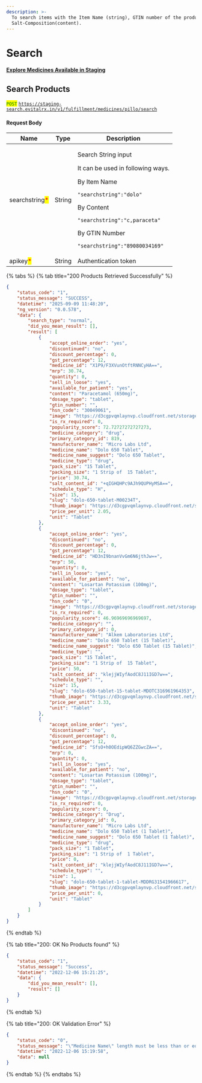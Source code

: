 ```yaml
---
description: >-
  To search items with the Item Name (string), GTIN number of the product, or
  Salt-Composition(content).
---
```


# Search

#### [Explore Medicines Available in Staging](../../getting-started-with-evitalrx.md#explore-medicines-available-in-staging)

## Search Products

<mark style="color:green;">`POST`</mark> [`https://staging-search.evitalrx.in/v1/fulfillment/medicines/pillo/search`](https://staging-search.evitalrx.in/v1/fulfillment/medicines/pillo/search)

#### Request Body

| Name                                           | Type   | Description                                                                                                                                                                                                                                                                       |
| ---------------------------------------------- | ------ | --------------------------------------------------------------------------------------------------------------------------------------------------------------------------------------------------------------------------------------------------------------------------------- |
| searchstring<mark style="color:red;">\*</mark> | String | <p>Search String input</p><p>It can be used in following ways.</p><p>By Item Name</p><p><code>"searchstring":"dolo"</code></p><p></p><p>By Content</p><p><code>"searchstring":"c,paraceta"</code></p><p></p><p>By GTIN Number</p><p><code>"searchstring":"89080034169"</code></p> |
| apikey<mark style="color:red;">\*</mark>       | String | Authentication token                                                                                                                                                                                                                                                              |

{% tabs %}
{% tab title="200 Products Retrieved Successfully" %}
```json
{
    "status_code": "1",
    "status_message": "SUCCESS",
    "datetime": "2025-09-09 11:48:20",
    "ng_version": "0.0.578",
    "data": {
        "search_type": "normal",
        "did_you_mean_result": [],
        "result": [
            {
                "accept_online_order": "yes",
                "discontinued": "no",
                "discount_percentage": 0,
                "gst_percentage": 12,
                "medicine_id": "X1P9/F3XVunOtftRNNCyHA==",
                "mrp": 30.74,
                "quantity": 0,
                "sell_in_loose": "yes",
                "available_for_patient": "yes",
                "content": "Paracetamol (650mg)",
                "dosage_type": "tablet",
                "gtin_number": "",
                "hsn_code": "30049061",
                "image": "https://d3cgpvqmlaynvp.cloudfront.net/storage/medicines/62d4e09cd4dd3.jpg",
                "is_rx_required": 0,
                "popularity_score": 72.72727272727273,
                "medicine_category": "drug",
                "primary_category_id": 819,
                "manufacturer_name": "Micro Labs Ltd",
                "medicine_name": "Dolo 650 Tablet",
                "medicine_name_suggest": "Dolo 650 Tablet",
                "medicine_type": "drug",
                "pack_size": "15 Tablet",
                "packing_size": "1 Strip of  15 Tablet",
                "price": 30.74,
                "salt_content_id": "+qIGHQHPc9AJh9QUPHyMSA==",
                "schedule_type": "H",
                "size": 15,
                "slug": "dolo-650-tablet-M00234T",
                "thumb_image": "https://d3cgpvqmlaynvp.cloudfront.net/storage/medicines/thumb/62d4e09cd4dd3.jpg",
                "price_per_unit": 2.05,
                "unit": "Tablet"
            },
            {
                "accept_online_order": "yes",
                "discontinued": "no",
                "discount_percentage": 0,
                "gst_percentage": 12,
                "medicine_id": "HD3nI9bnanVvGm6N6jthJw==",
                "mrp": 50,
                "quantity": 0,
                "sell_in_loose": "yes",
                "available_for_patient": "no",
                "content": "Losartan Potassium (100mg)",
                "dosage_type": "tablet",
                "gtin_number": "",
                "hsn_code": "0",
                "image": "https://d3cgpvqmlaynvp.cloudfront.net/storage/medicines/default.jpg",
                "is_rx_required": 0,
                "popularity_score": 46.96969696969697,
                "medicine_category": "",
                "primary_category_id": 0,
                "manufacturer_name": "Alkem Laboratories Ltd",
                "medicine_name": "Dolo 650 Tablet (15 Tablet)",
                "medicine_name_suggest": "Dolo 650 Tablet (15 Tablet)",
                "medicine_type": "",
                "pack_size": "15 Tablet",
                "packing_size": "1 Strip of  15 Tablet",
                "price": 50,
                "salt_content_id": "klejjWIyfAodC8J11IGD7w==",
                "schedule_type": "",
                "size": 15,
                "slug": "dolo-650-tablet-15-tablet-MDOTC316961964353",
                "thumb_image": "https://d3cgpvqmlaynvp.cloudfront.net/storage/medicines/thumb/default.jpg",
                "price_per_unit": 3.33,
                "unit": "Tablet"
            },
            {
                "accept_online_order": "yes",
                "discontinued": "no",
                "discount_percentage": 0,
                "gst_percentage": 12,
                "medicine_id": "SfsO+h0OEdipWQ6ZZGwcZA==",
                "mrp": 0,
                "quantity": 0,
                "sell_in_loose": "yes",
                "available_for_patient": "no",
                "content": "Losartan Potassium (100mg)",
                "dosage_type": "tablet",
                "gtin_number": "",
                "hsn_code": "0",
                "image": "https://d3cgpvqmlaynvp.cloudfront.net/storage/medicines/default.jpg",
                "is_rx_required": 0,
                "popularity_score": 0,
                "medicine_category": "Drug",
                "primary_category_id": 0,
                "manufacturer_name": "Micro Labs Ltd",
                "medicine_name": "Dolo 650 Tablet (1 Tablet)",
                "medicine_name_suggest": "Dolo 650 Tablet (1 Tablet)",
                "medicine_type": "drug",
                "pack_size": "1 Tablet",
                "packing_size": "1 Strip of  1 Tablet",
                "price": 0,
                "salt_content_id": "klejjWIyfAodC8J11IGD7w==",
                "schedule_type": "",
                "size": 1,
                "slug": "dolo-650-tablet-1-tablet-MDDRG31541966617",
                "thumb_image": "https://d3cgpvqmlaynvp.cloudfront.net/storage/medicines/thumb/default.jpg",
                "price_per_unit": 0,
                "unit": "Tablet"
            }
        ]
    }
}
```
{% endtab %}

{% tab title="200: OK No Products found" %}
```json
{
    "status_code": "1",
    "status_message": "Success",
    "datetime": "2022-12-06 15:21:25",
    "data": {
        "did_you_mean_result": [],
        "result": []
    }
}
```
{% endtab %}

{% tab title="200: OK Validation Error" %}
```json
{
    "status_code": "0",
    "status_message": "\"Medicine Name\" length must be less than or equal to 20 characters long",
    "datetime": "2022-12-06 15:19:58",
    "data": null
}
```
{% endtab %}
{% endtabs %}

